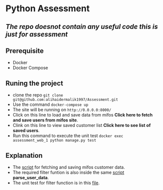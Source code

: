 # Python Assessment
## _The repo doesnot contain any useful code this is just for assessment_

## Prerequisite
- Docker
- Docker Compose

## Runing the project
- clone the repo ``git clone git@github.com:alihaidermalik1997/Assessment.git``
- Use the command ``docker-compose up``
- The site will be running on ``http://0.0.0.0:8000/``
- Click on this line to load and save data from mifos **Click here to fetch and save users from mifos site**.
- Clink on this line to view saved customer list **Click here to see list of saved users**.
- Run this command to execute the unit test ``docker exec assessment_web_1 python manage.py test``

## Explanation

- The [script](https://github.com/alihaidermalik1997/Assessment/blob/master/assessment/fetch_users.py) for fetching and saving mifos customer data.
- The required filter funtion is also inside the same [script](https://github.com/alihaidermalik1997/Assessment/blob/master/assessment/fetch_users.py) **parse_user_data**.
- The unit test for filter function is in this [file](https://github.com/alihaidermalik1997/Assessment/blob/master/assessment/customers/tests.py).
